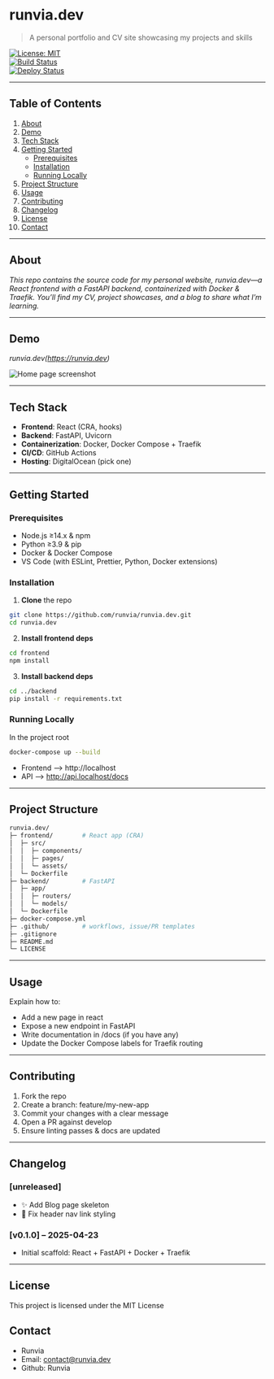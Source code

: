 # runvia.dev

> A personal portfolio and CV site showcasing my projects and skills

[![License: MIT](https://img.shields.io/badge/License-MIT-blue.svg)](LICENSE)  
[![Build Status](https://github.com/runvia/runvia.dev/actions/workflows/ci.yml/badge.svg)](https://github.com/runvia/runvia.dev/actions)  
[![Deploy Status](https://github.com/runvia/runvia.dev/actions/workflows/deploy.yml/badge.svg)](https://github.com/runvia/runvia.dev/actions)


---

## Table of Contents

1. [About](#about)
2. [Demo](#demo)
3. [Tech Stack](#tech-stack)  
4. [Getting Started](#getting-started)  
   - [Prerequisites](#prerequisites)
   - [Installation](#installation)
   - [Running Locally](#running-locally)
5. [Project Structure](#project-structure)  
6. [Usage](#usage)  
7. [Contributing](#contributing)  
8. [Changelog](#changelog)  
9. [License](#license)  
10. [Contact](#contact)


---

## About

_This repo contains the source code for my personal website, runvia.dev—a React frontend with a FastAPI backend, containerized with Docker & Traefik. You’ll find my CV, project showcases, and a blog to share what I’m learning._

---

## Demo

_runvia.dev(https://runvia.dev)_

![Home page screenshot](./assets/screenshots.png)

---

## Tech Stack

- **Frontend**: React (CRA, hooks)  
- **Backend**: FastAPI, Uvicorn  
- **Containerization**: Docker, Docker Compose + Traefik  
- **CI/CD**: GitHub Actions
- **Hosting**: DigitalOcean (pick one)

---

## Getting Started

### Prerequisites

- Node.js ≥14.x & npm  
- Python ≥3.9 & pip  
- Docker & Docker Compose  
- VS Code (with ESLint, Prettier, Python, Docker extensions)

### Installation

1. **Clone** the repo  
```bash
git clone https://github.com/runvia/runvia.dev.git
cd runvia.dev
```
2. **Install frontend deps**
```bash
cd frontend
npm install
```
3. **Install backend deps**
```bash
cd ../backend
pip install -r requirements.txt
```

### Running Locally

In the project root
```bash
docker-compose up --build
```

 - Frontend --> http://localhost
 - API --> http://api.localhost/docs 

---

## Project Structure

```bash
runvia.dev/
├─ frontend/        # React app (CRA)
│  ├─ src/
│  │  ├─ components/
│  │  ├─ pages/
│  │  └─ assets/
│  └─ Dockerfile
├─ backend/         # FastAPI
│  ├─ app/
│  │  ├─ routers/
│  │  └─ models/
│  └─ Dockerfile
├─ docker-compose.yml
├─ .github/         # workflows, issue/PR templates
├─ .gitignore
├─ README.md
└─ LICENSE
```

---

## Usage

Explain how to:

 - Add a new page in react
 - Expose a new endpoint in FastAPI
 - Write documentation in /docs (if you have any)
 - Update the Docker Compose labels for Traefik routing

 ---

 ## Contributing

 1. Fork the repo
 2. Create a branch: feature/my-new-app
 3. Commit your changes with a clear message
 4. Open a PR against develop
 5. Ensure linting passes & docs are updated

---

## Changelog

### [unreleased]
- ✨ Add Blog page skeleton
- 🐛 Fix header nav link styling

### [v0.1.0] – 2025-04-23
- Initial scaffold: React + FastAPI + Docker + Traefik

---

## License

This project is licensed under the MIT License

## Contact 
- Runvia
- Email: [contact@runvia.dev](mailto:contact@runvia.dev)
- Github: Runvia